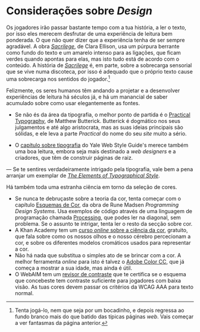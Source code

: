 # Considerações sobre _Design_

Os jogadores irão passar bastante tempo com a tua história, a ler o texto, por isso eles merecem desfrutar de uma experiência de leitura bem ponderada. O que não quer dizer que a experiência tenha de ser sempre agradável. A obra [_Sacrilege_][Sacrilege], de Clara Ellison, usa um púrpura berrante como fundo do texto e um amarelo intenso para as ligações, que ficam verdes quando apontas para elas, mas isto tudo está de acordo com o conteúdo. A história de _[Sacrilege]_ é, em parte, sobre a sobrecarga sensorial que se vive numa discoteca, por isso é adequado que o próprio texto cause uma sobrecarga nos sentidos do jogador.[^1]

Felizmente, os seres humanos têm andando a projetar e a desenvolver experiências de leitura há séculos já, e há um manancial de saber acumulado sobre como usar elegantemente as fontes.

-   Se não és da área da tipografia, o melhor ponto de partida é o
    [Practical Typography][practical-typography], de Matthew
    Butterick. Butterick é dogmático nos seus julgamentos e até algo aristocrata, mas as suas ideias principais são sólidas, e ele leva a parte _Practical_ do nome do seu _site_ muito a sério.

-   O [capítulo sobre tipografia][yale-typography] do Yale Web Style Guide's
    merece também uma boa leitura, embora seja mais destinado a _web designers_ e a criadores, que têm de construir páginas de raiz.

—   Se te sentires verdadeiramente intrigado pela tipografia, vale bem a pena
    arranjar um exemplar de _[The Elements of Typographical Style][typographical-style]_.

Há também toda uma estranha ciência em torno da seleção de cores.

-   Se nunca te debruçaste sobre a teoria da cor, tenta começar com o capítulo
    [Esquemas de Cor][color-schemes], da obra de Rune Madsen _Programming Design
    Systems_. Usa exemplos de código através de uma linguagem de programação chamada [Processing][processing], que podes ler na diagonal, sem problema. Se o assunto te intrigar, tenta ler o resto da secção sobre cor.
-   A Khan Academy tem um [curso _online_ sobre a ciência da cor][khan-color],
    gratuito, que fala sobre como os nossos olhos e o nosso cérebro percecionam a cor, e sobre os diferentes modelos cromáticos usados para representar a cor.
-   Não há nada que substitua o simples ato de se brincar com a cor. A melhor
    ferramenta _online_ para isto é talvez o [Adobe Color CC][adobe-color], que já começa a mostrar a sua idade, mas ainda é útil.
-   O WebAIM tem um [revisor de contraste][webaim-contrast] que te certifica se
    o esquema que concebeste tem contraste suficiente para jogadores com baixa visão. As tuas cores devem passar os critérios da WCAG AAA para texto normal.

[Sacrilege]: https://unwinnable.com/2013/04/25/play-at-heartbreaking-with-cara-ellison/
[practical-typography]: https://practicaltypography.com/
[yale-typography]: https://webstyleguide.com/9-typography.html
[typographical-style]: https://en.wikipedia.org/wiki/The_Elements_of_Typographic_Style
[color-schemes]: https://programmingdesignsystems.com/color/color-scheme
[processing]: https://processing.org/
[khan-color]: https://www.khanacademy.org/partner-content/pixar/color
[adobe-color]: https://color.adobe.com/create/color-wheel/
[webaim-contrast]: https://webaim.org/resources/contrastchecker/

[^1]: Tenta jogá-lo, nem que seja por um bocadinho, e depois regressa ao fundo branco mais do que batido das típicas páginas _web_. Vais começar a ver fantasmas da página anterior.
